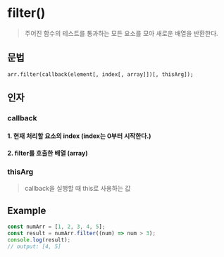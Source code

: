# filter()
> 주어진 함수의 테스트를 통과하는 모든 요소를 모아 새로운 배열을 반환한다.

## 문법
`arr.filter(callback(element[, index[, array]])[, thisArg]);`

## 인자
### callback
#### 1. 현재 처리할 요소의 index (index는 0부터 시작한다.)
#### 2. filter를 호출한 배열 (array)

### thisArg
> callback을 실행할 때 this로 사용하는 값

## Example
```js
const numArr = [1, 2, 3, 4, 5];
const result = numArr.filter((num) => num > 3);
console.log(result);
// output: [4, 5]
```
